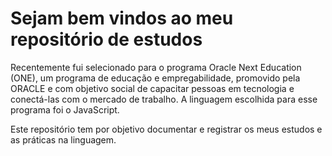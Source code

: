 
# Sejam bem vindos ao meu repositório de estudos #

Recentemente fui selecionado para o programa Oracle Next Education (ONE), um programa de educação e empregabilidade, promovido pela ORACLE e com objetivo social de capacitar pessoas em tecnologia e conectá-las com o mercado de trabalho. A linguagem escolhida para esse programa foi o JavaScript.

Este repositório tem por objetivo documentar e registrar os meus estudos e as práticas na linguagem.
